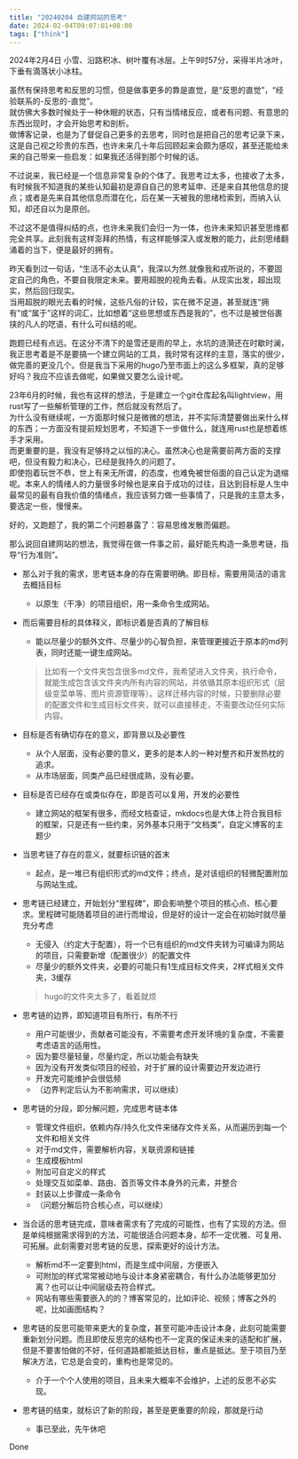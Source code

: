```yaml
---
title: "20240204 自建网站的思考"
date: 2024-02-04T09:07:01+08:00
tags: ["think"]
---
```


2024年2月4日 小雪、沿路积冰、树叶覆有冰层。上午9时57分，采得半片冰叶，下垂有滴落状小冰柱。
<!--more-->

虽然有保持思考和反思的习惯，但是做事更多的靠是直觉，是“反思的直觉”，“经验联系的-反思的-直觉”。  
就仿佛大多数时候处于一种休眠的状态，只有当情绪反应，或者有问题、有意思的东西出现时，才会开始思考和剖析。  
做博客记录，也是为了督促自己更多的去思考，同时也是把自己的思考记录下来，这是自己视之珍贵的东西，也许未来几十年后回顾起来会颇为感叹，甚至还能给未来的自己带来一些启发：如果我还活得到那个时候的话。

不过说来，我已经是一个信息非常复杂的个体了。我思考过太多，也接收了太多，有时候我不知道我的某些认知最初是源自自己的思考延申、还是来自其他信息的提点；或者是先来自其他信息而潜在化，后在某一天被我的思绪检索到，而纳入认知，却还自以为是原创。

不过这不是值得纠结的点，也许未来我们会归一为一体，也许未来知识甚至思维都完全共享。此刻我有这样澎拜的热情，有这样能够深入或发散的能力，此刻思绪翻涌着的当下，便是最好的拥有。

昨天看到过一句话，“生活不必太认真”，我深以为然.就像我和戎所说的，不要固定自己的角色，不要自我限定未来。要用超脱的视角去看。从现实出发，超出现实，然后回归现实。  
当用超脱的眼光去看的时候，这些凡俗的计较，实在微不足道，甚至就连“拥有”或“属于”这样的词汇，比如想着“这些思想或东西是我的”，也不过是被世俗裹挟的凡人的呓语，有什么可纠结的呢。

跑题已经有点远。在这分不清下的是雪还是雨的早上，水坑的涟漪还在时歇时澜，我正思考着是不是要搞一个建立网站的工具，我时常有这样的主意，落实的很少，做完善的更没几个。但是我当下采用的hugo乃至市面上的这么多框架，真的足够好吗？我应不应该去做呢，如果做又要怎么设计呢。

23年6月的时候，我也有这样的想法，于是建立一个git仓库起名叫lightview，用rust写了一些解析管理的工作，然后就没有然后了。  
为什么没有继续呢，一方面那时候只是微微的想法，并不实际清楚要做出来什么样的东西；一方面没有提前规划思考，不知道下一步做什么，就连用rust也是想着练手才采用。  
而更重要的是，我没有足够持之以恒的决心。虽然决心也是需要前两方面的支撑吧，但没有毅力和决心，已经是我持久的问题了。  
即使抱着玩世不恭，世上有来无所谓，的态度，也难免被世俗面的自己认定为退缩呢。本来人的情绪人的力量很多时候也是来自于成功的过往，且达到目标是人生中最常见的最有自我价值的情绪点，我应该努力做一些事情了，只是我的主意太多，要选定一些，慢慢来。

好的，又跑题了，我的第二个问题暴露了：容易思维发散而偏题。

那么说回自建网站的想法，我觉得在做一件事之前，最好能先构造一条思考链，指导“行为准则”。  

* 那么对于我的需求，思考链本身的存在需要明确。即目标，需要用简洁的语言去概括目标
  *  以原生（干净）的项目组织，用一条命令生成网站。

* 而后需要目标的具体释义，即标识着是否真的了解目标
  * 能以尽量少的额外文件、尽量少的心智负担，来管理更接近于原本的md列表，同时还能一键生成网站。
  > 比如有一个文件夹包含很多md文件，我希望进入文件夹，执行命令，就能生成包含该文件夹内所有内容的网站，并依循其原本组织形式（层级变菜单等、图片资源管理等）。这样迁移内容的时候，只要删除必要的配置文件和生成目标文件夹，就可以直接移走，不需要改动任何实际内容。

* 目标是否有确切存在的意义，即背景以及必要性
  * 从个人层面，没有必要的意义，更多的是本人的一种对整齐和开发热枕的追求。
  * 从市场层面，同类产品已经很成熟，没有必要。

* 目标是否已经存在或类似存在，即是否可以复用，开发的必要性
  * 建立网站的框架有很多，而经文档查证，mkdocs也是大体上符合我目标的框架，只是还有一些约束，另外基本只用于“文档类”，自定义博客的主题少

* 当思考链了存在的意义，就要标识链的首末
  * 起点，是一堆已有组织形式的md文件；终点，是对该组织的轻微配置附加与网站生成。

* 思考链已经建立，开始划分“里程碑”，即会影响整个项目的核心点、核心要求。里程碑可能随着项目的进行而增设，但是好的设计一定会在初始时就尽量充分考虑
  * 无侵入（约定大于配置），将一个已有组织的md文件夹转为可编译为网站的项目，只需要新增（配置很少）的配置文件
  * 尽量少的额外文件夹，必要的可能只有1生成目标文件夹，2样式相关文件夹，3缓存
  > hugo的文件夹太多了，看着就烦

* 思考链的边界，即知道项目有所行，有所不行
  * 用户可能很少，贡献者可能没有，不需要考虑开发环境的复杂度，不需要考虑语言的适用性。
  * 因为要尽量轻量，尽量约定，所以功能会有缺失
  * 因为没有开发类似项目的经验，对于扩展的设计需要边开发边进行
  * 开发完可能维护会很低频
  * （边界判定后认为不影响需求，可以继续）

* 思考链的分段，即分解问题，完成思考链本体
  * 管理文件组织，依赖内存/持久化文件来储存文件关系，从而遍历到每一个文件和相关文件
  * 对于md文件，需要解析内容，关联资源和链接
  * 生成模板html
  * 附加可自定义的样式
  * 处理交互如菜单、路由、首页等文件本身外的元素，并整合
  * 封装以上步骤成一条命令
  * （问题分解后符合核心点，可以继续）

* 当合适的思考链完成，意味者需求有了完成的可能性，也有了实现的方法。但是单纯根据需求得到的方法，可能很适合问题本身，却不一定优雅、可复用、可拓展。此刻需要对思考链的反思，探索更好的设计方法。
  * 解析md不一定要到html，而是生成中间层，方便嵌入
  * 可附加的样式常常被动地与设计本身紧密耦合，有什么办法能够更加分离？也可以让中间层级去符合样式。
  * 网站有哪些需要嵌入的的？博客常见的，比如评论、视频；博客之外的呢，比如画图结构？

* 思考链的反思可能带来更大的复杂度，甚至可能冲击设计本身，此刻可能需要重新划分问题。而且即使反思完的结构也不一定真的保证未来的适配和扩展，但是不要害怕做的不好，任何道路都能抵达目标，重点是抵达。至于项目乃至解决方法，它总是会变的，重构也是常见的。
  * 介于一个个人使用的项目，且未来大概率不会维护，上述的反思不必实现。

* 思考链的结束，就标识了新的阶段，甚至是更重要的阶段，那就是行动
  * 事已至此，先午休吧

Done